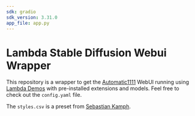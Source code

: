 ```yaml
---
sdk: gradio
sdk_version: 3.31.0
app_file: app.py
---
```


# Lambda Stable Diffusion Webui Wrapper
This repository is a wrapper to get the [Automatic1111](https://github.com/AUTOMATIC1111/stable-diffusion-webui) WebUI running using [Lambda Demos](https://cloud.lambdalabs.com/demos) with pre-installed extensions and models. Feel free to check out the `config.yaml` file.

The `styles.csv` is a preset from [Sebastian Kamph](https://www.patreon.com/posts/sebs-hilis-79649068).
